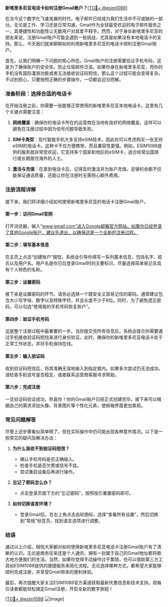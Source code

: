 **新喀里多尼亚电话卡如何注册Gmail账户？**[[TG💪+ @esim1088](https://t.me/s/esim1088)]

在当今这个数字化飞速发展的时代，电子邮件已经成为我们生活中不可或缺的一部分。无论是工作、学习还是日常沟通，Gmail作为全球最受欢迎的电子邮件服务之一，其便捷性和功能性让无数用户对其爱不释手。然而，对于身处新喀里多尼亚的朋友来说，注册Gmail账户可能会遇到一些挑战，尤其是如果没有本地电话卡的支持。那么，今天我们就来聊聊如何利用新喀里多尼亚的电话卡顺利注册Gmail账户。

首先，让我们明确一下问题的核心所在。Gmail账户的注册需要验证手机号码，这是为了确保账户的安全性，防止垃圾邮件泛滥。如果你身在新喀里多尼亚，而你的手机没有国际漫游功能或者无法接收验证码短信，那么这个过程可能会变得复杂。不过别担心，只要按照正确的步骤操作，一切都会迎刃而解。

### **准备阶段：选择合适的电话卡**

在开始注册之前，你需要一张能够正常使用的新喀里多尼亚本地电话卡。这里有几个关键点需要注意：

1. **网络覆盖**：确保你的电话卡所在的运营商在当地有良好的网络覆盖，这样可以避免在注册过程中因为信号问题导致失败。
   
2. **SIM卡类型**：现代智能手机大多支持eSIM技术，因此你可以考虑购买一张支持eSIM的电话卡。这种卡不仅方便携带，而且兼容性更强。例如，ESIM1088提供的服务就非常受欢迎，它支持多个国家和地区的eSIM卡，适合经常出国旅行或长期居住海外的人士。

3. **激活与充值**：在拿到电话卡后，记得及时激活并为账户充值。足够的余额不仅能保证通话质量，还能让你在注册时无需担心额外费用。

### **注册流程详解**

接下来，我们将详细介绍如何使用新喀里多尼亚的电话卡注册Gmail账户。

#### **第一步：访问Gmail官网**

打开浏览器，输入“www.gmail.com”进入Google邮箱官方网站。如果你已经登录了其他Google账户，建议先退出，以确保这是一个全新的注册过程。

#### **第二步：填写基本信息**

在主页上点击“创建账户”按钮，系统会引导你填写一系列基本信息，包括名字、姓氏以及用户名。用户名是你日后登录Gmail时的主要标识，尽量选择简单易记且具有个人特色的名称。

#### **第三步：设置密码**

接下来是设置密码的环节。请务必选择一个既安全又容易记住的密码。通常建议包含大小写字母、数字以及特殊字符，并且长度不少于8位。同时，为了避免遗忘密码，可以勾选“使用我的手机号码恢复账户”。

#### **第四步：验证手机号码**

这是整个注册过程中最重要的一步。当你提交完所有信息后，系统会提示你需要通过手机接收验证码短信来进行身份验证。此时，确保你的新喀里多尼亚电话卡处于正常工作状态，并将手机保持在线。

#### **第五步：输入验证码**

收到验证码短信后，将其准确无误地输入到指定框内。如果多次尝试仍无法成功，请检查手机信号是否稳定，或者联系运营商客服寻求帮助。

#### **第六步：完成注册**

一旦验证码验证成功，恭喜你！你的Gmail账户已经正式创建完毕。接下来可以根据自己的需求添加头像、背景图片等个性化元素，使邮箱界面更加美观。

### **常见问题解答**

尽管上述步骤看似简单明了，但在实际操作中仍可能出现各种意外情况。以下是一些常见的疑问及解决办法：

1. **为什么我收不到验证码短信？**
   - 确认手机号码是否正确输入。
   - 检查手机是否欠费或信号不佳。
   - 尝试重启设备后再进行操作。

2. **忘记了密码怎么办？**
   - 点击登录页面下方的“忘记密码”，按照指引重置密码即可。

3. **如何切换语言环境？**
   - 登录Gmail后，在右上角点击齿轮图标，选择“查看所有设置”，然后切换到“常规”标签页，找到语言选项进行调整。

### **结语**

通过以上介绍，相信大家都对如何使用新喀里多尼亚电话卡注册Gmail账户有了清晰的认识。无论是商务往来还是个人通讯，拥有一封属于自己的Gmail地址都将极大地方便我们的生活。当然，如果你觉得手动操作过于繁琐，也可以借助第三方工具如ESIM1088提供的便捷服务来简化流程。无论选择哪种方式，都希望大家能够顺利完成注册，并享受Gmail带来的便利体验。

最后，再次提醒大家关注ESIM1088官方渠道获取最新优惠信息和技术支持。祝每位读者都能轻松搞定Gmail注册，开启全新的数字旅程！

[[TG💪+ @esim1088](https://t.me/s/esim1088) ![Image](https://i.postimg.cc/4NQfJmqS/Snipaste-2025-05-13-00-14-12.png)]